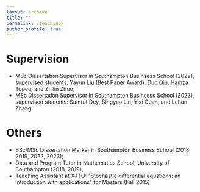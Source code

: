 ```yaml
---
layout: archive
title: ""
permalink: /teaching/
author_profile: true
---
```



Supervision
======

- MSc Dissertation Supervisor in Southampton Businsess School (2022), supervised students: Yayun Liu (Best Paper Award), Duo Qiu, Hamza Topcu, and Zhilin Zhuo;
- MSc Dissertation Supervisor in Southampton Businsess School (2023), supervised students: Samrat Dey, Bingyao Lin, Yixi Guan, and Lehan Zhang;

Others
======

- BSc/MSc Dissertation Marker in Southampton Business School (2018, 2019, 2022, 2023);
- Data and Program Tutor in Mathematics School, University of Southampton (2018, 2019);
- Teaching Assistant at XJTU: "Stochastic differential equations: an introduction with applications" for Masters (Fall 2015)
